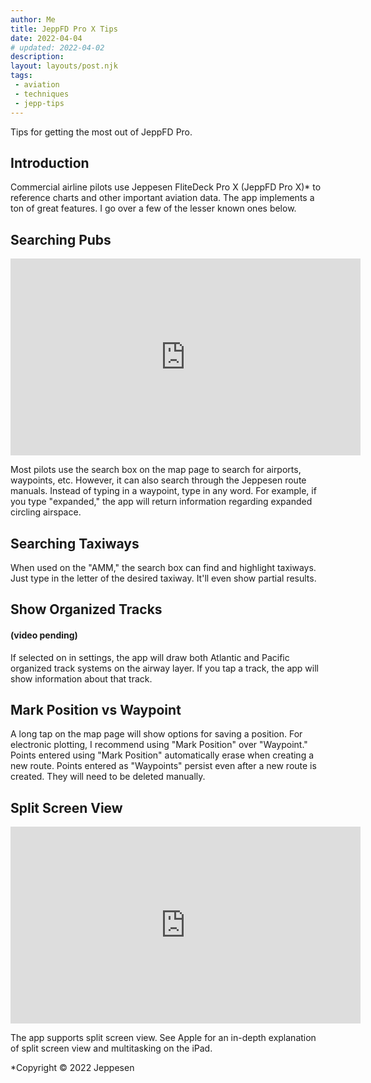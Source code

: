 ```yaml
---
author: Me
title: JeppFD Pro X Tips
date: 2022-04-04
# updated: 2022-04-02
description: 
layout: layouts/post.njk
tags:
 - aviation
 - techniques
 - jepp-tips
---
```


Tips for getting the most out of JeppFD Pro.

## Introduction 
Commercial airline pilots use Jeppesen FliteDeck Pro X (JeppFD Pro X)* to reference charts and other important aviation data. The app implements a ton of great features. I go over a few of the lesser known ones below.

## Searching Pubs
<iframe width="560" height="315" src="https://www.youtube.com/embed/jKRqqwVDDJA" title="YouTube video player" frameborder="0" allow="accelerometer; autoplay; clipboard-write; encrypted-media; gyroscope; picture-in-picture" allowfullscreen></iframe>

Most pilots use the search box on the map page to search for airports, waypoints, etc. However, it can also search through the Jeppesen route manuals. Instead of typing in a waypoint, type in any word. For example, if you type "expanded," the app will return information regarding expanded circling airspace. 

## Searching Taxiways
When used on the "AMM," the search box can find and highlight taxiways. Just type in the letter of the desired taxiway. It'll even show partial results.

## Show Organized Tracks 
#### (video pending)
If selected on in settings, the app will draw both Atlantic and Pacific organized track systems on the airway layer. If you tap a track, the app will show information about that track.

## Mark Position vs Waypoint
A long tap on the map page will show options for saving a position. For electronic plotting, I recommend using "Mark Position" over "Waypoint." Points entered using "Mark Position" automatically erase when creating a new route. Points entered as "Waypoints" persist even after a new route is created. They will need to be deleted manually.

## Split Screen View
<iframe width="560" height="315" src="https://www.youtube.com/embed/6OhLI4wkopE" title="YouTube video player" frameborder="0" allow="accelerometer; autoplay; clipboard-write; encrypted-media; gyroscope; picture-in-picture" allowfullscreen></iframe>

The app supports split screen view. See Apple for an in-depth explanation of split screen view and multitasking on the iPad.

*Copyright &copy; 2022 Jeppesen